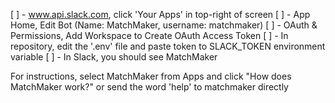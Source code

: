 [ ] - www.api.slack.com, click 'Your Apps' in top-right of screen
[ ] - App Home, Edit Bot (Name: MatchMaker, username: matchmaker)
[ ] - OAuth & Permissions, Add Workspace to Create OAuth Access Token
[ ] - In repository, edit the '.env' file and paste token to SLACK_TOKEN environment variable
[ ] - In Slack, you should see MatchMaker



For instructions, select MatchMaker from Apps and click "How does MatchMaker work?" or send the word 'help' to matchmaker directly